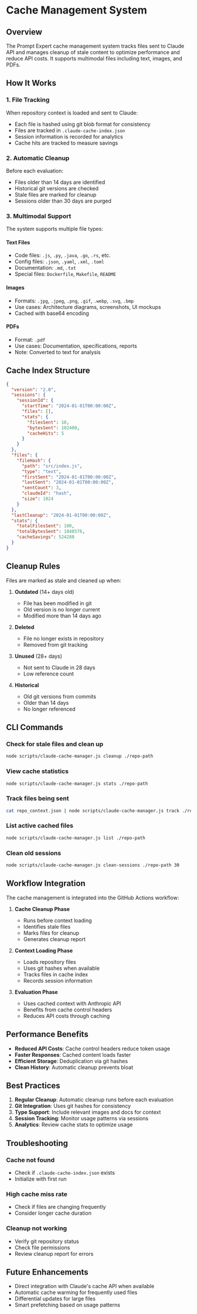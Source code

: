 # Cache Management System

## Overview

The Prompt Expert cache management system tracks files sent to Claude API and manages cleanup of stale content to optimize performance and reduce API costs. It supports multimodal files including text, images, and PDFs.

## How It Works

### 1. File Tracking

When repository context is loaded and sent to Claude:
- Each file is hashed using git blob format for consistency
- Files are tracked in `.claude-cache-index.json` 
- Session information is recorded for analytics
- Cache hits are tracked to measure savings

### 2. Automatic Cleanup

Before each evaluation:
- Files older than 14 days are identified
- Historical git versions are checked
- Stale files are marked for cleanup
- Sessions older than 30 days are purged

### 3. Multimodal Support

The system supports multiple file types:

#### Text Files
- Code files: `.js`, `.py`, `.java`, `.go`, `.rs`, etc.
- Config files: `.json`, `.yaml`, `.xml`, `.toml`
- Documentation: `.md`, `.txt`
- Special files: `Dockerfile`, `Makefile`, `README`

#### Images
- Formats: `.jpg`, `.jpeg`, `.png`, `.gif`, `.webp`, `.svg`, `.bmp`
- Use cases: Architecture diagrams, screenshots, UI mockups
- Cached with base64 encoding

#### PDFs
- Format: `.pdf`
- Use cases: Documentation, specifications, reports
- Note: Converted to text for analysis

## Cache Index Structure

```json
{
  "version": "2.0",
  "sessions": {
    "sessionId": {
      "startTime": "2024-01-01T00:00:00Z",
      "files": [],
      "stats": {
        "filesSent": 10,
        "bytesSent": 102400,
        "cacheHits": 5
      }
    }
  },
  "files": {
    "fileHash": {
      "path": "src/index.js",
      "type": "text",
      "firstSent": "2024-01-01T00:00:00Z",
      "lastSent": "2024-01-01T00:00:00Z",
      "sentCount": 3,
      "claudeId": "hash",
      "size": 1024
    }
  },
  "lastCleanup": "2024-01-01T00:00:00Z",
  "stats": {
    "totalFilesSent": 100,
    "totalBytesSent": 1048576,
    "cacheSavings": 524288
  }
}
```

## Cleanup Rules

Files are marked as stale and cleaned up when:

1. **Outdated** (14+ days old)
   - File has been modified in git
   - Old version is no longer current
   - Modified more than 14 days ago

2. **Deleted**
   - File no longer exists in repository
   - Removed from git tracking

3. **Unused** (28+ days)
   - Not sent to Claude in 28 days
   - Low reference count

4. **Historical**
   - Old git versions from commits
   - Older than 14 days
   - No longer referenced

## CLI Commands

### Check for stale files and clean up
```bash
node scripts/claude-cache-manager.js cleanup ./repo-path
```

### View cache statistics
```bash
node scripts/claude-cache-manager.js stats ./repo-path
```

### Track files being sent
```bash
cat repo_context.json | node scripts/claude-cache-manager.js track ./repo-path
```

### List active cached files
```bash
node scripts/claude-cache-manager.js list ./repo-path
```

### Clean old sessions
```bash
node scripts/claude-cache-manager.js clean-sessions ./repo-path 30
```

## Workflow Integration

The cache management is integrated into the GitHub Actions workflow:

1. **Cache Cleanup Phase**
   - Runs before context loading
   - Identifies stale files
   - Marks files for cleanup
   - Generates cleanup report

2. **Context Loading Phase**
   - Loads repository files
   - Uses git hashes when available
   - Tracks files in cache index
   - Records session information

3. **Evaluation Phase**
   - Uses cached context with Anthropic API
   - Benefits from cache control headers
   - Reduces API costs through caching

## Performance Benefits

- **Reduced API Costs**: Cache control headers reduce token usage
- **Faster Responses**: Cached content loads faster
- **Efficient Storage**: Deduplication via git hashes
- **Clean History**: Automatic cleanup prevents bloat

## Best Practices

1. **Regular Cleanup**: Automatic cleanup runs before each evaluation
2. **Git Integration**: Uses git hashes for consistency
3. **Type Support**: Include relevant images and docs for context
4. **Session Tracking**: Monitor usage patterns via sessions
5. **Analytics**: Review cache stats to optimize usage

## Troubleshooting

### Cache not found
- Check if `.claude-cache-index.json` exists
- Initialize with first run

### High cache miss rate
- Check if files are changing frequently
- Consider longer cache duration

### Cleanup not working
- Verify git repository status
- Check file permissions
- Review cleanup report for errors

## Future Enhancements

- Direct integration with Claude's cache API when available
- Automatic cache warming for frequently used files
- Differential updates for large files
- Smart prefetching based on usage patterns